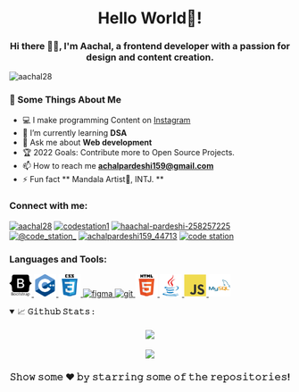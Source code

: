 <h1 align="center">Hello World👋!</h1>
<h3 align="center">Hi there 🙆‍♀️, I'm Aachal, a frontend developer with a passion for design and content creation.</h3>

<p align="left"> <img src="https://komarev.com/ghpvc/?username=aachal28&label=Profile%20views&color=0e75b6&style=flat" alt="aachal28" /> </p>

<h3>🧐 Some Things About Me</h3>

- 💻 I make programming Content on [Instagram](https://www.instagram.com/code_station_/)
- 🌱 I’m currently learning **DSA**
- 💬 Ask me about **Web development**
- 🏆 2022 Goals: Contribute more to Open Source Projects.
- 📫 How to reach me **achalpardeshi159@gmail.com**
- ⚡ Fun fact ** Mandala Artist🎨, INTJ. **


<h3 align="left">Connect with me:</h3>
<p align="left">
<a href="https://dev.to/aachal28" target="blank"><img align="center" src="https://raw.githubusercontent.com/rahuldkjain/github-profile-readme-generator/master/src/images/icons/Social/devto.svg" alt="aachal28" height="30" width="40" /></a>
<a href="https://twitter.com/codestation1" target="blank"><img align="center" src="https://raw.githubusercontent.com/rahuldkjain/github-profile-readme-generator/master/src/images/icons/Social/twitter.svg" alt="codestation1" height="30" width="40" /></a>
<a href="https://linkedin.com/in/aachal-pardeshi-258257225" target="blank"><img align="center" src="https://raw.githubusercontent.com/rahuldkjain/github-profile-readme-generator/master/src/images/icons/Social/linked-in-alt.svg" alt="haachal-pardeshi-258257225" height="30" width="40" /></a>
<a href="https://instagram.com/code_station_" target="blank"><img align="center" src="https://raw.githubusercontent.com/rahuldkjain/github-profile-readme-generator/master/src/images/icons/Social/instagram.svg" alt="@code_station_" height="30" width="40" /></a>
<a href="https://medium.com/achalpardeshi159_44713" target="blank"><img align="center" src="https://raw.githubusercontent.com/rahuldkjain/github-profile-readme-generator/master/src/images/icons/Social/medium.svg" alt="achalpardeshi159_44713" height="30" width="40" /></a>
<a href="https://www.youtube.com/channel/UCOew9K0-BxFKHHRyEMeoFxg/featured" target="blank"><img align="center" src="https://raw.githubusercontent.com/rahuldkjain/github-profile-readme-generator/master/src/images/icons/Social/youtube.svg" alt="code station" height="30" width="40" /></a>
</p>

<h3 align="left">Languages and Tools:</h3>
<p align="left"> <a href="https://getbootstrap.com" target="_blank" rel="noreferrer"> <img src="https://raw.githubusercontent.com/devicons/devicon/master/icons/bootstrap/bootstrap-plain-wordmark.svg" alt="bootstrap" width="40" height="40"/> </a> <a href="https://www.w3schools.com/cpp/" target="_blank" rel="noreferrer"> <img src="https://raw.githubusercontent.com/devicons/devicon/master/icons/cplusplus/cplusplus-original.svg" alt="cplusplus" width="40" height="40"/> </a> <a href="https://www.w3schools.com/css/" target="_blank" rel="noreferrer"> <img src="https://raw.githubusercontent.com/devicons/devicon/master/icons/css3/css3-original-wordmark.svg" alt="css3" width="40" height="40"/> </a> <a href="https://www.figma.com/" target="_blank" rel="noreferrer"> <img src="https://www.vectorlogo.zone/logos/figma/figma-icon.svg" alt="figma" width="40" height="40"/> </a> <a href="https://git-scm.com/" target="_blank" rel="noreferrer"> <img src="https://www.vectorlogo.zone/logos/git-scm/git-scm-icon.svg" alt="git" width="40" height="40"/> </a> <a href="https://www.w3.org/html/" target="_blank" rel="noreferrer"> <img src="https://raw.githubusercontent.com/devicons/devicon/master/icons/html5/html5-original-wordmark.svg" alt="html5" width="40" height="40"/> </a> <a href="https://www.java.com" target="_blank" rel="noreferrer"> <img src="https://raw.githubusercontent.com/devicons/devicon/master/icons/java/java-original.svg" alt="java" width="40" height="40"/> </a> <a href="https://developer.mozilla.org/en-US/docs/Web/JavaScript" target="_blank" rel="noreferrer"> <img src="https://raw.githubusercontent.com/devicons/devicon/master/icons/javascript/javascript-original.svg" alt="javascript" width="40" height="40"/> </a> <a href="https://www.mysql.com/" target="_blank" rel="noreferrer"> <img src="https://raw.githubusercontent.com/devicons/devicon/master/icons/mysql/mysql-original-wordmark.svg" alt="mysql" width="40" height="40"/> </a> </p>

<details open="">
<summary>
  <g-emoji class="g-emoji" alias="chart_with_upwards_trend" fallback-src="https://github.githubassets.com/images/icons/emoji/unicode/1f4c8.png">📈</g-emoji>
  <strong>𝙶𝚒𝚝𝚑𝚞𝚋 𝚂𝚝𝚊𝚝𝚜 : </strong>
</summary>
<br>


</details>
<div align="center">
<img align="center" src="https://github-readme-stats.vercel.app/api?username=aachal28&theme=dark&show_icons=true"/>
  </div>
<br>

<div align="center">

<img align="center" src="https://github-readme-streak-stats.herokuapp.com/?user=aachal28&bg_color=0e0e0e&hide_border=true"/>
<br/>
 

### 𝚂𝚑𝚘𝚠 𝚜𝚘𝚖𝚎 ❤️ 𝚋𝚢 𝚜𝚝𝚊𝚛𝚛𝚒𝚗𝚐 𝚜𝚘𝚖𝚎 𝚘𝚏 𝚝𝚑𝚎 𝚛𝚎𝚙𝚘𝚜𝚒𝚝𝚘𝚛𝚒𝚎𝚜!

</div>

#

